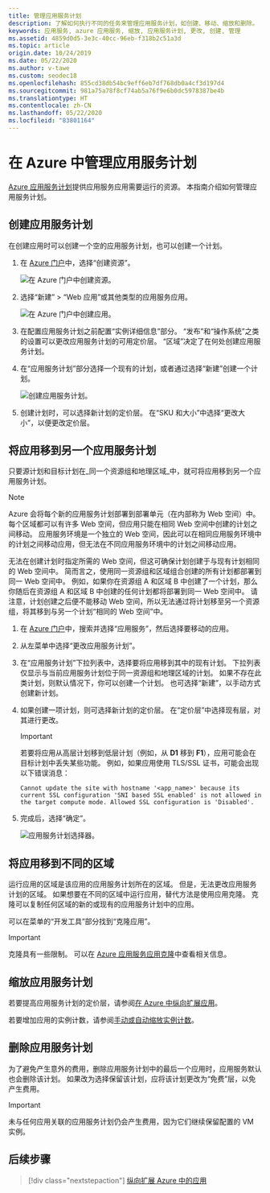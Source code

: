 ```yaml
---
title: 管理应用服务计划
description: 了解如何执行不同的任务来管理应用服务计划，如创建、移动、缩放和删除。
keywords: 应用服务, azure 应用服务, 缩放, 应用服务计划, 更改, 创建, 管理
ms.assetid: 4859d0d5-3e3c-40cc-96eb-f318b2c51a3d
ms.topic: article
origin.date: 10/24/2019
ms.date: 05/22/2020
ms.author: v-tawe
ms.custom: seodec18
ms.openlocfilehash: 855cd38db54bc9eff6eb7df768db0a4cf3d197d4
ms.sourcegitcommit: 981a75a78f8cf74ab5a76f9e6b0dc5978387be4b
ms.translationtype: HT
ms.contentlocale: zh-CN
ms.lasthandoff: 05/22/2020
ms.locfileid: "83801164"
---
```

# <a name="manage-an-app-service-plan-in-azure"></a>在 Azure 中管理应用服务计划

[Azure 应用服务计划](overview-hosting-plans.md)提供应用服务应用需要运行的资源。 本指南介绍如何管理应用服务计划。

## <a name="create-an-app-service-plan"></a>创建应用服务计划

<!-- > [!TIP] -->
<!-- > If you have an App Service Environment, see [Create an App Service plan in an App Service Environment](environment/app-service-web-how-to-create-a-web-app-in-an-ase.md#createplan). -->

在创建应用时可以创建一个空的应用服务计划，也可以创建一个计划。

1. 在 [Azure 门户](https://portal.azure.cn)中，选择“创建资源”。

   ![在 Azure 门户中创建资源。][createResource] 

1. 选择“新建” > “Web 应用”或其他类型的应用服务应用。

   ![在 Azure 门户中创建应用。][createWebApp] 

2. 在配置应用服务计划之前配置“实例详细信息”部分。 “发布”和“操作系统”之类的设置可以更改应用服务计划的可用定价层。  “区域”决定了在何处创建应用服务计划。 
   
3. 在“应用服务计划”部分选择一个现有的计划，或者通过选择“新建”创建一个计划。

   ![创建应用服务计划。][createASP] 

4. 创建计划时，可以选择新计划的定价层。 在“SKU 和大小”中选择“更改大小”，以便更改定价层。  

<a name="move"></a>

## <a name="move-an-app-to-another-app-service-plan"></a>将应用移到另一个应用服务计划

只要源计划和目标计划在_同一个资源组和地理区域_中，就可将应用移到另一个应用服务计划。

> [!NOTE]
> Azure 会将每个新的应用服务计划部署到部署单元（在内部称为 Web 空间）中。 每个区域都可以有许多 Web 空间，但应用只能在相同 Web 空间中创建的计划之间移动。 应用服务环境是一个独立的 Web 空间，因此可以在相同应用服务环境中的计划之间移动应用，但无法在不同应用服务环境中的计划之间移动应用。
>
> 无法在创建计划时指定所需的 Web 空间，但这可确保计划创建于与现有计划相同的 Web 空间中。 简而言之，使用同一资源组和区域组合创建的所有计划都部署到同一 Web 空间中。 例如，如果你在资源组 A 和区域 B 中创建了一个计划，那么你随后在资源组 A 和区域 B 中创建的任何计划都将部署到同一 Web 空间中。 请注意，计划创建之后便不能移动 Web 空间，所以无法通过将计划移至另一个资源组，将其移到与另一个计划“相同的 Web 空间”中。
> 

1. 在 [Azure 门户](https://portal.azure.cn)中，搜索并选择“应用服务”，然后选择要移动的应用。

2. 从左菜单中选择“更改应用服务计划”。

3. 在“应用服务计划”下拉列表中，选择要将应用移到其中的现有计划。 下拉列表仅显示与当前应用服务计划位于同一资源组和地理区域的计划。 如果不存在此类计划，则默认情况下，你可以创建一个计划。 也可选择“新建”，以手动方式创建新计划。

4. 如果创建一项计划，则可选择新计划的定价层。 在“定价层”中选择现有层，对其进行更改。 
   
   > [!IMPORTANT]
   > 若要将应用从高层计划移到低层计划（例如，从 **D1** 移到 **F1**），应用可能会在目标计划中丢失某些功能。 例如，如果应用使用 TLS/SSL 证书，可能会出现以下错误消息：
   >
   > `Cannot update the site with hostname '<app_name>' because its current SSL configuration 'SNI based SSL enabled' is not allowed in the target compute mode. Allowed SSL configuration is 'Disabled'.`

5. 完成后，选择“确定”。
   
   ![应用服务计划选择器。][change] 

## <a name="move-an-app-to-a-different-region"></a>将应用移到不同的区域

运行应用的区域是该应用的应用服务计划所在的区域。 但是，无法更改应用服务计划的区域。 如果想要在不同的区域中运行应用，替代方法是使用应用克隆。 克隆可以复制任何区域的新的或现有的应用服务计划中的应用。

可以在菜单的“开发工具”部分找到“克隆应用”。 

> [!IMPORTANT]
> 克隆具有一些限制。 可以在 [Azure 应用服务应用克隆](app-service-web-app-cloning.md)中查看相关信息。

## <a name="scale-an-app-service-plan"></a>缩放应用服务计划

若要提高应用服务计划的定价层，请参阅[在 Azure 中纵向扩展应用](manage-scale-up.md)。

若要增加应用的实例计数，请参阅[手动或自动缩放实例计数](../monitoring-and-diagnostics/insights-how-to-scale.md)。

<a name="delete"></a>

## <a name="delete-an-app-service-plan"></a>删除应用服务计划

为了避免产生意外的费用，删除应用服务计划中的最后一个应用时，应用服务默认也会删除该计划。 如果改为选择保留该计划，应将该计划更改为“免费”层，以免产生费用。

> [!IMPORTANT]
> 未与任何应用关联的应用服务计划仍会产生费用，因为它们继续保留配置的 VM 实例。

## <a name="next-steps"></a>后续步骤

> [!div class="nextstepaction"]
> [纵向扩展 Azure 中的应用](manage-scale-up.md)

[change]: ./media/azure-web-sites-web-hosting-plans-in-depth-overview/change-appserviceplan.png
[createASP]: ./media/azure-web-sites-web-hosting-plans-in-depth-overview/create-appserviceplan.png
[createWebApp]: ./media/azure-web-sites-web-hosting-plans-in-depth-overview/create-web-app.png
[createResource]: ./media/azure-web-sites-web-hosting-plans-in-depth-overview/create-a-resource.png
